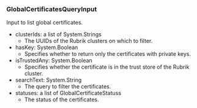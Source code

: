 ### GlobalCertificatesQueryInput
Input to list global certificates.

- clusterIds: a list of System.Strings
  - The UUIDs of the Rubrik clusters on which to filter.
- hasKey: System.Boolean
  - Specifies whether to return only the certificates with private keys.
- isTrustedAny: System.Boolean
  - Specifies whether the certificate is in the trust store of the Rubrik cluster.
- searchText: System.String
  - The query to filter the certificates.
- statuses: a list of GlobalCertificateStatuss
  - The status of the certificates.
